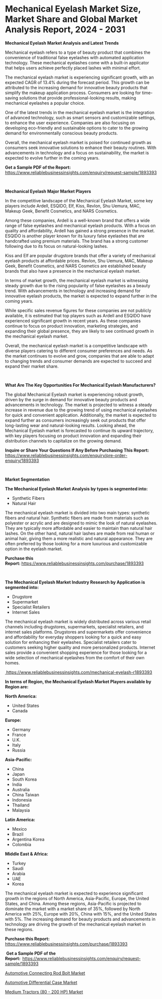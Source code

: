 <p><h1>Mechanical Eyelash Market Size, Market Share and Global Market Analysis Report, 2024 - 2031</h1></p><p><strong>Mechanical Eyelash Market Analysis and Latest Trends</strong></p>
<p><p>Mechanical eyelash refers to a type of beauty product that combines the convenience of traditional false eyelashes with automated application technology. These mechanical eyelashes come with a built-in applicator that helps users achieve perfectly placed lashes with minimal effort.</p><p>The mechanical eyelash market is experiencing significant growth, with an expected CAGR of 13.4% during the forecast period. This growth can be attributed to the increasing demand for innovative beauty products that simplify the makeup application process. Consumers are looking for time-saving solutions that provide professional-looking results, making mechanical eyelashes a popular choice.</p><p>One of the latest trends in the mechanical eyelash market is the integration of advanced technology, such as smart sensors and customizable settings, to enhance the user experience. Companies are also focusing on developing eco-friendly and sustainable options to cater to the growing demand for environmentally conscious beauty products.</p><p>Overall, the mechanical eyelash market is poised for continued growth as consumers seek innovative solutions to enhance their beauty routines. With advancements in technology and a focus on sustainability, the market is expected to evolve further in the coming years.</p></p>
<p><strong>Get a Sample PDF of the Report:&nbsp;</strong> <a href="https://www.reliablebusinessinsights.com/enquiry/request-sample/1893393">https://www.reliablebusinessinsights.com/enquiry/request-sample/1893393</a></p>
<p>&nbsp;</p>
<p><strong>Mechanical Eyelash Major Market Players</strong></p>
<p><p>In the competitive landscape of the Mechanical Eyelash Market, some key players include Ardell, ESQIDO, Elf, Kiss, Revlon, Shu Uemura, MAC, Makeup Geek, Benefit Cosmetics, and NARS Cosmetics. </p><p>Among these companies, Ardell is a well-known brand that offers a wide range of false eyelashes and mechanical eyelash products. With a focus on quality and affordability, Ardell has gained a strong presence in the market. ESQIDO is another player known for its luxury false eyelashes that are handcrafted using premium materials. The brand has a strong customer following due to its focus on natural-looking lashes.</p><p>Kiss and Elf are popular drugstore brands that offer a variety of mechanical eyelash products at affordable prices. Revlon, Shu Uemura, MAC, Makeup Geek, Benefit Cosmetics, and NARS Cosmetics are established beauty brands that also have a presence in the mechanical eyelash market.</p><p>In terms of market growth, the mechanical eyelash market is witnessing steady growth due to the rising popularity of false eyelashes as a beauty trend. With advancements in technology and increasing demand for innovative eyelash products, the market is expected to expand further in the coming years.</p><p>While specific sales revenue figures for these companies are not publicly available, it is estimated that top players such as Ardell and ESQIDO have experienced significant growth in recent years. As these companies continue to focus on product innovation, marketing strategies, and expanding their global presence, they are likely to see continued growth in the mechanical eyelash market.</p><p>Overall, the mechanical eyelash market is a competitive landscape with diverse players catering to different consumer preferences and needs. As the market continues to evolve and grow, companies that are able to adapt to changing trends and consumer demands are expected to succeed and expand their market share.</p></p>
<p>&nbsp;</p>
<p><strong>What Are The Key Opportunities For Mechanical Eyelash Manufacturers?</strong></p>
<p><p>The global Mechanical Eyelash market is experiencing robust growth, driven by the surge in demand for innovative beauty products and advancements in technology. The market is projected to witness a steady increase in revenue due to the growing trend of using mechanical eyelashes for quick and convenient application. Additionally, the market is expected to expand further as consumers increasingly seek out products that offer long-lasting wear and natural-looking results. Looking ahead, the Mechanical Eyelash market is forecasted to continue its upward trajectory, with key players focusing on product innovation and expanding their distribution channels to capitalize on the growing demand.</p></p>
<p><strong>Inquire or Share Your Questions If Any Before Purchasing This Report:</strong> <a href="https://www.reliablebusinessinsights.com/enquiry/pre-order-enquiry/1893393">https://www.reliablebusinessinsights.com/enquiry/pre-order-enquiry/1893393</a></p>
<p>&nbsp;</p>
<p><strong>Market Segmentation</strong></p>
<p><strong>The Mechanical Eyelash Market Analysis by types is segmented into:</strong></p>
<p><ul><li>Synthetic Fibers</li><li>Natural Hair</li></ul></p>
<p><p>The mechanical eyelash market is divided into two main types: synthetic fibers and natural hair. Synthetic fibers are made from materials such as polyester or acrylic and are designed to mimic the look of natural eyelashes. They are typically more affordable and easier to maintain than natural hair lashes. On the other hand, natural hair lashes are made from real human or animal hair, giving them a more realistic and natural appearance. They are often preferred by those looking for a more luxurious and customizable option in the eyelash market.</p></p>
<p><strong>Purchase this Report:&nbsp;</strong><a href="https://www.reliablebusinessinsights.com/purchase/1893393">https://www.reliablebusinessinsights.com/purchase/1893393</a></p>
<p>&nbsp;</p>
<p><strong>The Mechanical Eyelash Market Industry Research by Application is segmented into:</strong></p>
<p><ul><li>Drugstore</li><li>Supermarket</li><li>Specialist Retailers</li><li>Internet Sales</li></ul></p>
<p><p>The mechanical eyelash market is widely distributed across various retail channels including drugstores, supermarkets, specialist retailers, and internet sales platforms. Drugstores and supermarkets offer convenience and affordability for everyday shoppers looking for a quick and easy solution for enhancing their eyelashes. Specialist retailers cater to customers seeking higher quality and more personalized products. Internet sales provide a convenient shopping experience for those looking for a wide selection of mechanical eyelashes from the comfort of their own homes.</p></p>
<p><a href="https://www.reliablebusinessinsights.com/mechanical-eyelash-r1893393">&nbsp;https://www.reliablebusinessinsights.com/mechanical-eyelash-r1893393</a></p>
<p><strong>In terms of Region, the Mechanical Eyelash Market Players available by Region are:</strong></p>
<p>
    <p> <strong> North America: </strong>
        <ul>
            <li>United States</li>
            <li>Canada</li>
        </ul>
        </p> 
    <p> <strong> Europe: </strong>
        <ul>
            <li>Germany</li>
            <li>France</li>
            <li>U.K.</li>
            <li>Italy</li>
            <li>Russia</li>
        </ul>
        </p> 
    <p> <strong> Asia-Pacific: </strong>
        <ul>
            <li>China</li>
            <li>Japan</li>
            <li>South Korea</li>
            <li>India</li>
            <li>Australia</li>
            <li>China Taiwan</li>
            <li>Indonesia</li>
            <li>Thailand</li>
            <li>Malaysia</li>
        </ul>
        </p> 
    <p> <strong> Latin America: </strong>
        <ul>
            <li>Mexico</li>
            <li>Brazil</li>
            <li>Argentina Korea</li>
            <li>Colombia</li>
        </ul>
        </p> 
    <p> <strong> Middle East & Africa: </strong>
        <ul>
            <li>Turkey</li>
            <li>Saudi</li>
            <li>Arabia</li>
            <li>UAE</li>
            <li>Korea</li>
        </ul>
    </p>
    </p>
<p><p>The mechanical eyelash market is expected to experience significant growth in the regions of North America, Asia-Pacific, Europe, the United States, and China. Among these regions, Asia-Pacific is projected to dominate the market with a market share of 35%, followed by North America with 25%, Europe with 20%, China with 15%, and the United States with 5%. The increasing demand for beauty products and advancements in technology are driving the growth of the mechanical eyelash market in these regions.</p></p>
<p><strong>Purchase this Report: </strong><a href="https://www.reliablebusinessinsights.com/purchase/1893393">https://www.reliablebusinessinsights.com/purchase/1893393</a></p>
<p>&nbsp;<strong>Get a Sample PDF of the Report:&nbsp;&nbsp;</strong><a href="https://www.reliablebusinessinsights.com/enquiry/request-sample/1893393">https://www.reliablebusinessinsights.com/enquiry/request-sample/1893393</a></p>
<p><strong></strong></p>
<p><p><a href="https://medium.com/@diegomoen/automotive-connecting-rod-bolt-market-global-market-share-and-ranking-overall-sales-and-demand-21f36c542520">Automotive Connecting Rod Bolt Market</a></p><p><a href="https://medium.com/@bradleyills65767/automotive-differential-case-market-a-global-and-regional-analysis-focus-on-region-c65b092dd71c">Automotive Differential Case Market</a></p><p><a href="https://medium.com/@holtman5974/insights-into-the-medium-tractors-80-200-hp-market-size-which-is-expanding-with-a-11-1-59d8dc5c19a3">Medium Tractors (80 - 200 HP) Market</a></p></p>